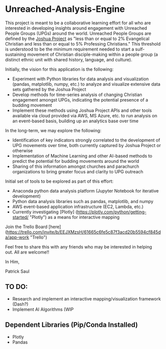 # Unreached-Analysis-Engine

This project is meant to be a collaborative learning effort for all who are interested in developing insights around engagement with Unreached People Groups (UPGs) around the world. Unreached People Groups are defined by the [Joshua Project](https://joshuaproject.net/help/definitions#unreached "Joshua Project") as "less than or equal to 2% Evangelical Christian and less than or equal to 5% Professing Christians." This threshold is understood to be the minimum requirement needed to start a sulf-sustaining movement of Christian disciple-making within a people group (a distinct ethnic unit with shared history, language, and culture).

Initially, the vision for this application is the following:
* Experiment with Python libraries for data analysis and visualization (pandas, matplotlib, numpy, etc.) to analyze and visualize extensive data sets gathered by the Joshua Project
* Develop methods for time-series analysis of changing Christian engagement amongst UPGs, indicating the potential presence of a budding movement
* Implement these methods using Joshua Project APIs and other tools available via cloud provided via AWS, MS Azure, etc. to run analysis on an event-based basis, building up an analytics base over time

In the long-term, we may explore the following:
* Identification of key indicators strongly correlated to the development of UPG movements over time, both currently captured by Joshua Project or otherwise
* Implementation of Machine Learning and other AI-based methods to predict the potential for budding movements around the world
* Sharing of this information amongst churches and parachurch organizations to bring greater focus and clarity to UPG outreach

Initial set of tools to be explored as part of this effort:
* Anaconda python data analysis platform (Jupyter Notebook for iterative development)
* Python data analysis libraries such as pandas, matplotlib, and numpy
* AWS event-based application infrastructure (EC2, Lambda, etc.)
* Currently investigating [Plotly] (https://plotly.com/python/getting-started/ "Plotly") as a means for interactive mapping

Join the Trello Board [here] (https://trello.com/invite/b/EEJXMzsH/61665c6fe5c87f3acd20b5594cf845da/app-work "Trello")

Feel free to share this with any friends who may be interested in helping out. All are welcome!!

In Him,

Patrick Saul

## TO DO:

* Research and implement an interactive mapping/visualization framework (Dash?)
* Implement AI Algorithms (WIP

## Dependent Libraries (Pip/Conda Installed)

* Plotly
* Pandas

